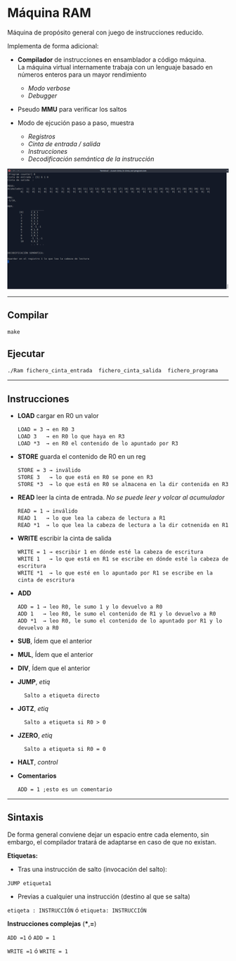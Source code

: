 # Máquina RAM

Máquina de propósito general con juego de instrucciones reducido.

Implementa de forma adicional:
- **Compilador** de instrucciones en ensamblador a código máquina.  
La máquina virtual internamente trabaja con un lenguaje basado en
números enteros para un mayor rendimiento

  - *Modo verbose*
  - *Debugger*      


- Pseudo **MMU** para verificar los saltos
- Modo de ejcución paso a paso, muestra

  - *Registros*
  - *Cinta de entrada / salida*
  - *Instrucciones*
  - *Decodificación semántica de la instrucción*


![Modo paso a paso](Pics/RAM1.png)

---
## Compilar

```terminal
make
```

## Ejecutar

```terminal
./Ram fichero_cinta_entrada  fichero_cinta_salida  fichero_programa
```
---
## Instrucciones
- **LOAD** cargar en R0 un valor  

  ```
  LOAD = 3 → en R0 3  
  LOAD 3   → en R0 lo que haya en R3  
  LOAD *3  → en R0 el contenido de lo apuntado por R3
  ```

- **STORE** guarda el contenido de R0 en un reg

  ```
  STORE = 3 → inválido
  STORE 3   → lo que está en R0 se pone en R3
  STORE *3  → lo que está en R0 se almacena en la dir contenida en R3
  ```

- **READ** leer la cinta de entrada. _No se puede leer y volcar al acumulador_

  ```
  READ = 1 → inválido
  READ 1   → lo que lea la cabeza de lectura a R1
  READ *1  → lo que lea la cabeza de lectura a la dir cotnenida en R1
  ```

- **WRITE** escribir la cinta de salida

  ```
  WRITE = 1 → escribir 1 en dónde esté la cabeza de escritura
  WRITE 1   → lo que está en R1 se escribe en dónde esté la cabeza de escritura
  WRITE *1  → lo que esté en lo apuntado por R1 se escribe en la cinta de escritura
  ```

- **ADD**

  ```
  ADD = 1 → leo R0, le sumo 1 y lo devuelvo a R0
  ADD 1   → leo R0, le sumo el contenido de R1 y lo devuelvo a R0
  ADD *1  → leo R0, le sumo el contenido de lo apuntado por R1 y lo devuelvo a R0
  ```

- **SUB**, Ídem que el anterior

- **MUL**, Ídem que el anterior

- **DIV**, Ídem que el anterior  

- **JUMP**, _etiq_

  ```
    Salto a etiqueta directo
  ```

- **JGTZ**, _etiq_

  ```
    Salto a etiqueta si R0 > 0
  ```

- **JZERO**, _etiq_

  ```
    Salto a etiqueta si R0 = 0
  ```

- **HALT**, _control_

- **Comentarios**

  ```
  ADD = 1 ;esto es un comentario
  ```
---
## Sintaxis

De forma general conviene dejar un espacio entre cada elemento, sin embargo, el compilador
tratará de adaptarse en caso de que no existan.

**Etiquetas:**
- Tras una instrucción de salto (invocación del salto):  

`JUMP etiqueta1`

- Previas a cualquier una instrucción (destino al que se salta)

`etiqeta : INSTRUCCIÓN` ó `etiqueta: INSTRUCCIÓN`

**Instrucciones complejas** (__*__,**=**)

`ADD =1` ó `ADD = 1`

`WRITE =1` ó `WRITE = 1`
